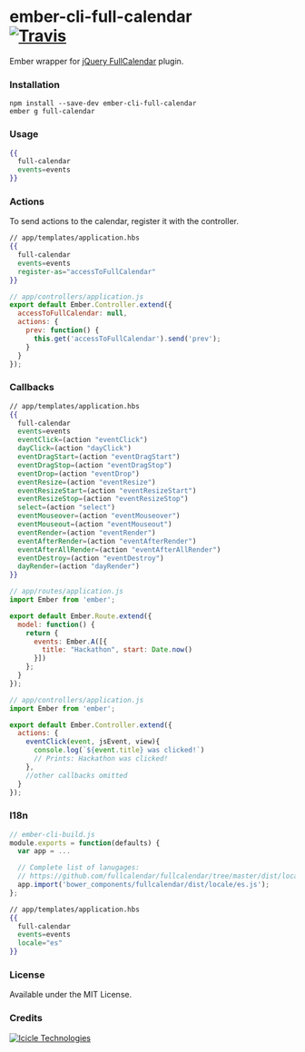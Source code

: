 [ci-img]: https://img.shields.io/travis/icicletech/ember-cli-full-calendar.svg "Travis CI Build Status"
[ci-url]: https://travis-ci.org/icicletech/ember-cli-full-calendar

# ember-cli-full-calendar <br /> [![Travis][ci-img]][ci-url]

Ember wrapper for [jQuery FullCalendar](http://fullcalendar.io/) plugin.

### Installation

```
npm install --save-dev ember-cli-full-calendar
ember g full-calendar
```

### Usage

```handlebars
{{
  full-calendar 
  events=events
}}
```

### Actions

To send actions to the calendar, register it with the controller.

```handlebars
// app/templates/application.hbs
{{
  full-calendar
  events=events
  register-as="accessToFullCalendar"
}}
```

```javascript
// app/controllers/application.js
export default Ember.Controller.extend({
  accessToFullCalendar: null,
  actions: {
    prev: function() {
      this.get('accessToFullCalendar').send('prev');
    }
  }
});
```

### Callbacks

```handlebars
// app/templates/application.hbs
{{
  full-calendar 
  events=events 
  eventClick=(action "eventClick") 
  dayClick=(action "dayClick") 
  eventDragStart=(action "eventDragStart") 
  eventDragStop=(action "eventDragStop") 
  eventDrop=(action "eventDrop") 
  eventResize=(action "eventResize") 
  eventResizeStart=(action "eventResizeStart") 
  eventResizeStop=(action "eventResizeStop") 
  select=(action "select") 
  eventMouseover=(action "eventMouseover") 
  eventMouseout=(action "eventMouseout") 
  eventRender=(action "eventRender") 
  eventAfterRender=(action "eventAfterRender") 
  eventAfterAllRender=(action "eventAfterAllRender") 
  eventDestroy=(action "eventDestroy") 
  dayRender=(action "dayRender") 
}}
```

```javascript
// app/routes/application.js
import Ember from 'ember';

export default Ember.Route.extend({
  model: function() {
    return {
      events: Ember.A([{
        title: "Hackathon", start: Date.now()
      }])
    };
  }
});
```

```javascript
// app/controllers/application.js
import Ember from 'ember';

export default Ember.Controller.extend({
  actions: {
    eventClick(event, jsEvent, view){
      console.log(`${event.title} was clicked!`)
      // Prints: Hackathon was clicked!
    },
    //other callbacks omitted
  }
});
```

### I18n

```javascript
// ember-cli-build.js
module.exports = function(defaults) {
  var app = ...

  // Complete list of lanugages: 
  // https://github.com/fullcalendar/fullcalendar/tree/master/dist/locale
  app.import('bower_components/fullcalendar/dist/locale/es.js');
};
```

```handlebars
// app/templates/application.hbs
{{
  full-calendar 
  events=events 
  locale="es"
}}
```

### License
Available under the MIT License.

### Credits
[![Icicle Technologies](https://cdn2.icicletech.com/assets/icicle-698e4eaeca5518499068468bc3ba5680.png)](https://www.icicletech.com)
